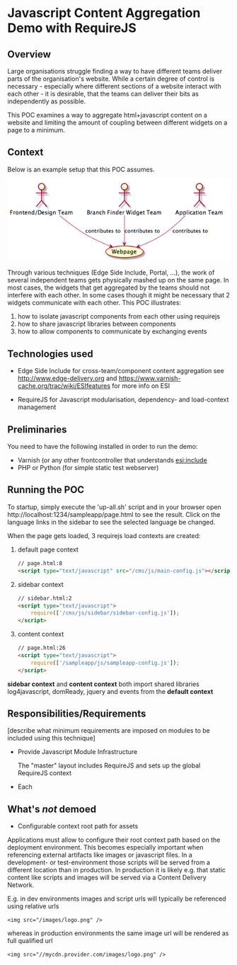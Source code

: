 
# Javascript Content Aggregation Demo with RequireJS

## Overview

Large organisations struggle finding a way to have different teams deliver parts of the organisation's website. While a certain degree of control is necessary - especially where different sections of a website interact with each other - it is desirable, that the teams can deliver their bits as independently as possible.

This POC examines a way to aggregate html+javascript content on a website and limiting the amount of coupling between different widgets on a page to a minimum.


## Context

Below is an example setup that this POC assumes.

![Context](doc/context.png)

Through various techniques (Edge Side Include, Portal, ...), the work of several independent teams gets physically mashed up on the same page. In most cases, the widgets that get aggregated by the teams should not interfere with each other. In some cases though it might be necessary that 2 widgets communicate with each other. This POC illustrates:

1. how to isolate javascript components from each other using requirejs
2. how to share javascript libraries between components
3. how to allow components to communicate by exchanging events


## Technologies used

- Edge Side Include
    for cross-team/component content aggregation
    see http://www.edge-delivery.org and https://www.varnish-cache.org/trac/wiki/ESIfeatures for more info on ESI

- RequireJS
    for Javascript modularisation, dependency- and load-context management


## Preliminaries

You need to have the following installed in order to run the demo:

- Varnish (or any other frontcontroller that understands <esi:include>
- PHP or Python (for simple static test webserver)


## Running the POC

To startup, simply execute the 'up-all.sh' script and in your browser open http://localhost:1234/sampleapp/page.html to see the result. Click on the language links in the sidebar to see the selected language be changed.

When the page gets loaded, 3 requirejs load contexts are created:

1. default page context

    ```html
    // page.html:8
    <script type="text/javascript" src="/cms/js/main-config.js"></script>
    ```

2. sidebar context

    ```html
    // sidebar.html:2
    <script type="text/javascript">
        require(['/cms/js/sidebar/sidebar-config.js']);
    </script>
    ```

3. content context

    ```html
    // page.html:26
    <script type="text/javascript">
        require(['/sampleapp/js/sampleapp-config.js']);
    </script>
    ```

__sidebar context__ and __content context__ both import shared libraries log4javascript, domReady, jquery and events from the __default context__

## Responsibilities/Requirements

[describe what minimum requirements are imposed on modules to be included using this technique]

* Provide Javascript Module Infrastructure

    The "master" layout includes RequireJS and sets up the global RequireJS context

* Each

## What's *not* demoed

* Configurable context root path for assets

Applications must allow to configure their root context path based on the deployment environment. This becomes especially important when referencing external artifacts like images or javascript files. In a development- or test-environment those scripts will be served from a different location than in production. In production it is likely e.g. that static content like scripts and images will be served via a Content Delivery Network.

E.g. in dev environments images and script urls will typically be referenced using relative urls

```
<img src="/images/logo.png" />
```

whereas in production environments the same image url will be rendered as full qualified url

```
<img src="//mycdn.provider.com/images/logo.png" />
```

